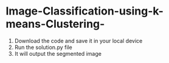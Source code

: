 # Image-Classification-using-k-means-Clustering-
1. Download the code and save it in your local device
2. Run the solution.py file
3. It will output the segmented image
